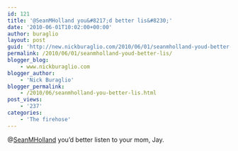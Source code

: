 ```yaml
---
id: 121
title: '@SeanMHolland you&#8217;d better lis&#8230;'
date: '2010-06-01T10:02:00+00:00'
author: buraglio
layout: post
guid: 'http://new.nickburaglio.com/2010/06/01/seanmholland-youd-better-lis/'
permalink: /2010/06/01/seanmholland-youd-better-lis/
blogger_blog:
    - www.nickburaglio.com
blogger_author:
    - 'Nick Buraglio'
blogger_permalink:
    - /2010/06/seanmholland-you-better-lis.html
post_views:
    - '237'
categories:
    - 'The firehose'
---
```


@[SeanMHolland](http://twitter.com/SeanMHolland) you’d better listen to your mom, Jay.